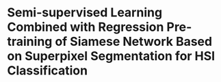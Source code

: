 # Semi-supervised Learning Combined with Regression Pre-training of Siamese Network Based on Superpixel Segmentation for HSI Classification
